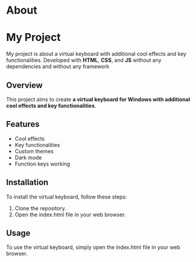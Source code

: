# About

# My Project
My project is about a virtual keyboard with additional cool effects and key functionalities.
Developed with **HTML**, **CSS**, and **JS** without any dependencies and without any framework

## Overview
This project aims to create **a virtual keyboard for Windows with additional cool effects and key functionalities**.

## Features
- Cool effects
- Key functionalities
- Custom themes
- Dark mode
- Function keys working

## Installation
To install the virtual keyboard, follow these steps:
1. Clone the repository.
2. Open the index.html file in your web browser.

## Usage
To use the virtual keyboard, simply open the index.html file in your web browser.
